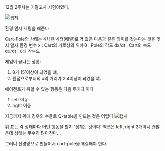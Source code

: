 
12월 2주차는 기말고사 시험이였다.

![캡처](https://user-images.githubusercontent.com/38103094/102557893-9086cb80-410f-11eb-8645-e3560ea9fe3f.PNG)

환경 먼저 세팅을 해준다

Cart-Pole의 상태는 4차원 벡터(배열)로 각 값은 다음과 같은 의미를 갖는다는 것을 잊지 말자
환경 변수
  x : Cart의 가로상의 위치
  θ : Pole의 각도
  dx/dt : Cart의 속도
  dθ/dt : θ의 각속도

게임이 끝나는 상황:

1. θ가 15˚이상이 되었을 떄,
2. 원점으로부터의 x의 거리가 2.4이상이 되었을 떄.

에이전트가 취할 수 있는 행동은 다음 두가지 이다

1. left 이동
2. right 이동


지금까지 위에 경우의 수들로 Q-table을 만드는 것은 어렵다
![캡처](https://user-images.githubusercontent.com/38103094/102559565-81a21800-4113-11eb-877a-8e8841902ddd.PNG)

위 표는 각 상태마다 어떤 행동을 할지 '정해논 것이다'
액션은 left, right 2개이니 괜찮은데 상태는 무수히 많아진다...

그러니 신경망으로 만들어서 cart-pole을 해결해야 한다.
